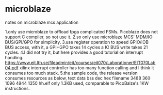 # microblaze
notes on microblaze mcs application


1.only use microblaze to offload fpga complicated FSMs. Picoblaze does not support C compiler, so not use it.
2.so only use microblaze MCS' MDM/IO BUS/GPI/GPO for simplicity.
3.use register operation to speed GPIO/IOB BUS access, with it,
  a GPI+GPO takes 14 cycles
  a IO BUS write takes 21 cycles.
4.I did not try it, but here provides a good tutorial on interrupt handling.
  https://www.eit.lth.se/fileadmin/eit/courses/eit070/Laborationer/EIT070Lab04.pdf
  xilinx interrupt controller has too many function calling and I think it consumes too much stack.
5.the sample code, the release version consumes resources as below, 
   text	   data	    bss	    dec	    hex	filename
   3488	    360	   1096	   4944	   1350	hh.elf
   only 1.3KB used, comparable to PicoBalze's 1KW instructions.
